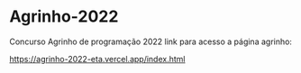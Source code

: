 # Agrinho-2022
Concurso Agrinho de programação 2022
link para acesso a página agrinho:

https://agrinho-2022-eta.vercel.app/index.html
